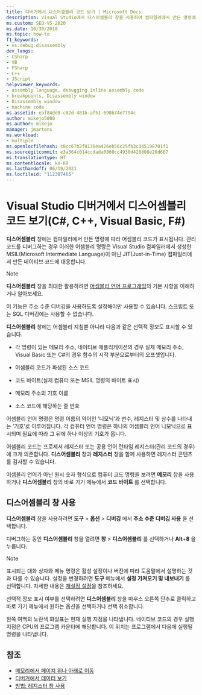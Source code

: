 ```yaml
---
title: 디버거에서 디스어셈블리 코드 보기 | Microsoft Docs
description: Visual Studio에서 디스어셈블리 창을 사용하여 컴파일러에서 만든 명령에 따라 어셈블리 코드를 표시합니다.
ms.custom: SEO-VS-2020
ms.date: 10/30/2018
ms.topic: how-to
f1_keywords:
- vs.debug.disassembly
dev_langs:
- CSharp
- VB
- FSharp
- C++
- JScript
helpviewer_keywords:
- assembly language, debugging inline assembly code
- breakpoints, Disassembly window
- Disassembly window
- machine code
ms.assetid: eaf84dd0-c82d-481b-af51-690b74e7794c
author: mikejo5000
ms.author: mikejo
manager: jmartens
ms.workload:
- multiple
ms.openlocfilehash: c8cc67b2f8136ea426eb56c25fb3c345198701f1
ms.sourcegitcommit: e3a364c014ccdada0860cc4930d428808e20d667
ms.translationtype: HT
ms.contentlocale: ko-KR
ms.lasthandoff: 06/19/2021
ms.locfileid: "112387465"
---
```

# <a name="view-disassembly-code-in-the-visual-studio-debugger-c-c-visual-basic-f"></a>Visual Studio 디버거에서 디스어셈블리 코드 보기(C#, C++, Visual Basic, F#)

**디스어셈블리** 창에는 컴파일러에서 만든 명령에 따라 어셈블리 코드가 표시됩니다. 관리 코드를 디버그하는 경우 이러한 어셈블리 명령은 Visual Studio 컴파일러에서 생성한 MSIL(Microsoft Intermediate Language)이 아닌 JIT(Just-in-Time) 컴파일러에서 만든 네이티브 코드에 대응합니다.

> [!NOTE]
> **디스어셈블리** 창을 최대한 활용하려면 [어셈블리 언어 프로그래밍](https://wikipedia.org/wiki/Assembly_language)의 기본 사항을 이해하거나 알아보세요.

이 기능은 주소 수준 디버깅을 사용하도록 설정해야만 사용할 수 있습니다. 스크립트 또는 SQL 디버깅에는 사용할 수 없습니다.

**디스어셈블리** 창에는 어셈블리 지침뿐 아니라 다음과 같은 선택적 정보도 표시할 수 있습니다.

- 각 명령이 있는 메모리 주소, 네이티브 애플리케이션의 경우 실제 메모리 주소, Visual Basic 또는 C#의 경우 함수의 시작 부분으로부터의 오프셋입니다.

- 어셈블리 코드가 파생된 소스 코드

- 코드 바이트(실제 컴퓨터 또는 MSIL 명령의 바이트 표시)

- 메모리 주소의 기호 이름

- 소스 코드에 해당하는 줄 번호

어셈블리 언어 명령은 명령 이름의 약어인 ‘니모닉’과 변수, 레지스터 및 상수를 나타내는 ‘기호’로 이루어집니다.   각 컴퓨터 언어 명령은 하나의 어셈블리 언어 니모닉으로 표시되며 필요에 따라 그 뒤에 하나 이상의 기호가 옵니다.

어셈블리 코드는 프로세서 레지스터 또는 공용 언어 런타임 레지스터(관리 코드의 경우)에 크게 의존합니다. **디스어셈블리** 창과 **레지스터** 창을 함께 사용하면 레지스터 콘텐츠를 검사할 수 있습니다.

어셈블리 언어가 아닌 원시 숫자 형식으로 컴퓨터 코드 명령을 보려면 **메모리** 창을 사용하거나 **디스어셈블리** 창의 바로 가기 메뉴에서 **코드 바이트** 를 선택합니다.

## <a name="use-the-disassembly-window"></a>디스어셈블리 창 사용

**디스어셈블리** 창을 사용하려면 **도구** > **옵션** > **디버깅** 에서 **주소 수준 디버깅 사용** 을 선택합니다.

디버그하는 동안 **디스어셈블리** 창을 열려면 **창** > **디스어셈블리** 를 선택하거나 **Alt**+**8** 을 누릅니다.

> [!NOTE]
> 표시되는 대화 상자와 메뉴 명령은 활성 설정이나 버전에 따라 도움말에서 설명하는 것과 다를 수 있습니다. 설정을 변경하려면 **도구** 메뉴에서 **설정 가져오기 및 내보내기** 를 선택합니다. 자세한 내용은 [재설정 설정](../ide/environment-settings.md#reset-settings)을 참조하세요.

선택적 정보 표시 여부를 선택하려면 **디스어셈블리** 창을 마우스 오른쪽 단추로 클릭하고 바로 가기 메뉴에서 원하는 옵션을 선택하거나 선택 취소합니다.

왼쪽 여백의 노란색 화살표는 현재 실행 지점을 나타냅니다. 네이티브 코드의 경우 실행 지점은 CPU의 프로그램 카운터에 해당합니다. 이 위치는 프로그램에서 다음에 실행될 명령을 나타냅니다.

## <a name="see-also"></a>참조

* [메모리에서 페이지 위나 아래로 이동](../debugger/how-to-page-up-or-down-in-memory.md)
* [디버거에서 데이터 보기](../debugger/viewing-data-in-the-debugger.md)
* [방법: 레지스터 창 사용](../debugger/how-to-use-the-registers-window.md)